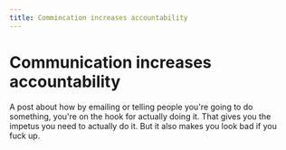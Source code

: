 ```yaml
---
title: Commincation increases accountability
---
```

# Communication increases accountability
A post about how by emailing or telling people you're going to do something,
you're on the hook for actually doing it.  That gives you the impetus you need
to actually do it.  But it also makes you look bad if you fuck up.
